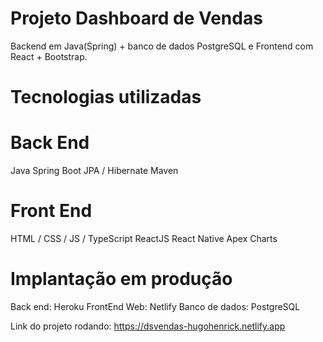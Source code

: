 # Projeto Dashboard de Vendas

Backend em Java(Spring) + banco de dados PostgreSQL e Frontend com React + Bootstrap.

# Tecnologias utilizadas

# Back End
Java
Spring Boot
JPA / Hibernate
Maven

# Front End
HTML / CSS / JS / TypeScript
ReactJS
React Native
Apex Charts

# Implantação em produção
Back end: Heroku
FrontEnd Web: Netlify
Banco de dados: PostgreSQL

Link do projeto rodando: https://dsvendas-hugohenrick.netlify.app
